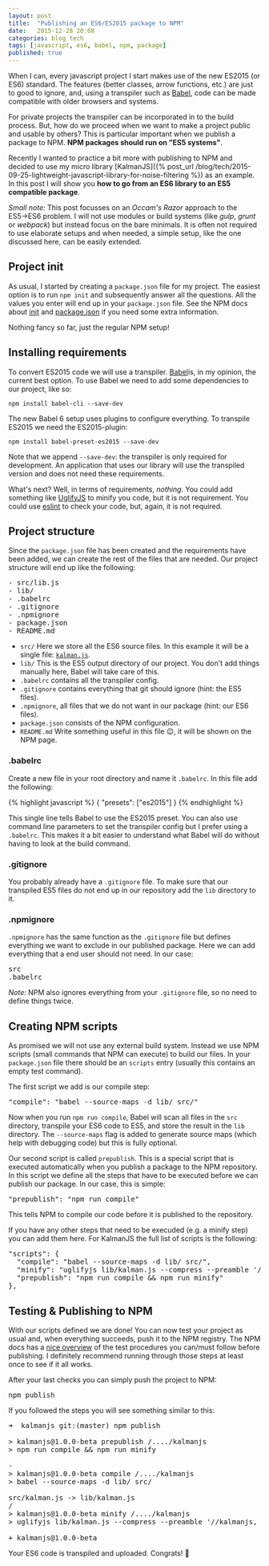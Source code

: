 ```yaml
---
layout: post
title:  "Publishing an ES6/ES2015 package to NPM"
date:   2015-12-28 20:08
categories: blog tech
tags: [javascript, es6, babel, npm, package]
published: true
---
```


When I can, every javascript project I start makes use of the new ES2015 (or ES6) standard. The features (better classes, arrow functions, etc.) are just to good to ignore, and, using a transpiler such as [Babel](https://babeljs.io/), code can be made compatible with older browsers and systems.

For private projects the transpiler can be incorporated in to the build process. But, how do we proceed when we want to make a project public and usable by others? This is particular important when we publish a package to NPM. **NPM packages should run on "ES5 systems"**.

Recently I wanted to practice a bit more with publishing to NPM and decided to use my micro library [KalmanJS]({% post_url /blog/tech/2015-09-25-lightweight-javascript-library-for-noise-filtering %}) as an example. In this post I will show you **how to go from an ES6 library to an ES5 compatible package**.

*Small note:* This post focusses on an *Occam's Razor* approach to the ES5&rarr;ES6 problem. I will not use modules or build systems (like *gulp*, *grunt* or *webpack*) but instead focus on the bare minimals. It is often not required to use elaborate setups and when needed, a simple setup, like the one discussed here, can be easily extended.

## Project init

As usual, I started by creating a `package.json` file for my project. The easiest option is to run `npm init` and subsequently answer all the questions. All the values you enter will end up in your `package.json` file. See the NPM docs about [init](https://docs.npmjs.com/cli/init) and [package.json](https://docs.npmjs.com/files/package.json) if you need some extra information.

Nothing fancy so far, just the regular NPM setup!

## Installing requirements

To convert ES2015 code we will use a transpiler. [Babel](https://babeljs.io/)is, in my opinion, the current best option. To use Babel we need to add some dependencies to our project, like so:

`npm install babel-cli --save-dev`

The new Babel 6 setup uses plugins to configure everything. To transpile ES2015 we need the ES2015-plugin:

`npm install babel-preset-es2015 --save-dev`

Note that we append `--save-dev`: the transpiler is only required for development. An application that uses our library will use the transpiled version and does not need these requirements.

What's next? Well, in terms of requirements, *nothing*. You could add something like [UglifyJS](https://github.com/mishoo/UglifyJS2) to minify you code, but it is not requirement. You could use [eslint](https://github.com/eslint/eslint) to check your code, but, again, it is not required.

## Project structure

Since the `package.json` file has been created and the requirements have been added, we can create the rest of the files that are needed. Our project structure will end up like the following:

<pre>
- src/lib.js
- lib/
- .babelrc
- .gitignore
- .npmignore
- package.json
- README.md
</pre>

* `src/` Here we store all the ES6 source files. In this example it will be a single file: [`kalman.js`](https://github.com/wouterbulten/kalmanjs/blob/master/src/kalman.js).
* `lib/` This is the ES5 output directory of our project. You don't add things manually here, Babel will take care of this.
* `.babelrc` contains all the transpiler config.
* `.gitignore` contains everything that git should ignore (hint: the ES5 files).
* `.npmignore`, all files that we do not want in our package (hint: our ES6 files).
* `package.json` consists of the NPM configuration.
* `README.md` Write something useful in this file 😉, it will be shown on the NPM page.

### .babelrc

Create a new file in your root directory and name it `.babelrc`. In this file add the following:

{% highlight javascript %}
{
  "presets": ["es2015"]
}
{% endhighlight %}

This single line tells Babel to use the ES2015 preset. You can also use command line parameters to set the transpiler config but I prefer using a `.babelrc`. This makes it a bit easier to understand what Babel will do without having to look at the build command.

### .gitignore

You probably already have a `.gitignore` file. To make sure that our transpiled ES5 files do not end up in our repository add the `lib` directory to it.

### .npmignore

`.npmignore` has the same function as the `.gitignore` file but defines everything we want to exclude in our published package. Here we can add everything that a end user should not need. In our case:

<pre>
src
.babelrc
</pre>

*Note:* NPM also ignores everything from your `.gitignore` file, so no need to define things twice.

## Creating NPM scripts

As promised we will not use any external build system. Instead we use NPM scripts (small commands that NPM can execute) to build our files. In your `package.json` file there should be an `scripts` entry (usually this contains an empty test command).

The first script we add is our compile step:

<pre>
"compile": "babel --source-maps -d lib/ src/"
</pre>

Now when you run `npm run compile`, Babel will scan all files in the `src` directory, transpile your ES6 code to ES5, and store the result in the `lib` directory. The `--source-maps` flag is added to generate source maps (which help with debugging code) but this is fully optional.

Our second script is called `prepublish`. This is a special script that is executed automatically when you publish a package to the NPM repository. In this script we define all the steps that have to be executed before we can publish our package. In our case, this is simple:

<pre>
"prepublish": "npm run compile"
</pre>

This tells NPM to compile our code before it is published to the repository.

If you have any other steps that need to be execuded (e.g. a minify step) you can add them here. For KalmanJS the full list of scripts is the following:

<pre>
"scripts": {
  "compile": "babel --source-maps -d lib/ src/",
  "minify": "uglifyjs lib/kalman.js --compress --preamble '//kalmanjs, LGPL-3.0, https://github.com/wouterbulten/kalmanjs' --source-map lib/kalman.min.js.map --in-source-map lib/kalman.js.map --mangle -o lib/kalman.min.js",
  "prepublish": "npm run compile && npm run minify"
},
</pre>

## Testing & Publishing to NPM

With our scripts defined we are done! You can now test your project as usual and, when everything succeeds, push it to the NPM registry. The NPM docs has a [nice overview](https://docs.npmjs.com/misc/developers#before-publishing-make-sure-your-package-installs-and-works) of the test procedures you can/must follow before publishing. I definitely recommend running through those steps at least once to see if it all works.

After your last checks you can simply push the project to NPM:

<pre>
npm publish
</pre>

If you followed the steps you will see something similar to this:

<pre>
➜  kalmanjs git:(master) npm publish

> kalmanjs@1.0.0-beta prepublish /..../kalmanjs
> npm run compile && npm run minify

-
> kalmanjs@1.0.0-beta compile /..../kalmanjs
> babel --source-maps -d lib/ src/

src/kalman.js -> lib/kalman.js
/
> kalmanjs@1.0.0-beta minify /..../kalmanjs
> uglifyjs lib/kalman.js --compress --preamble '//kalmanjs, LGPL-3.0, https://github.com/wouterbulten/kalmanjs' --source-map lib/kalman.min.js.map --in-source-map lib/kalman.js.map --mangle -o lib/kalman.min.js

+ kalmanjs@1.0.0-beta
</pre>

Your ES6 code is transpiled and uploaded. Congrats! 🎉
